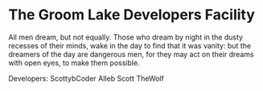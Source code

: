 # The Groom Lake Developers Facility
All men dream, but not equally. Those who dream by night in the dusty recesses of their minds, wake in the day to find that it was vanity: but the dreamers of the day are dangerous men, for they may act on their dreams with open eyes, to make them possible.

Developers: ScottybCoder <Truman Scott Buffington>
            Alleb Scott  <Sebastian Scott Buffington>
            TheWolf      <Winston Terrance Wolfe>
                       
